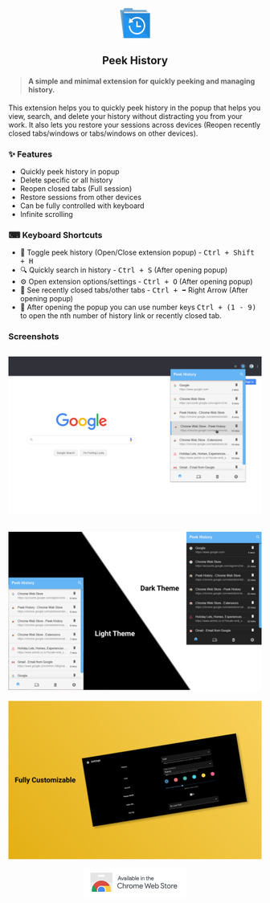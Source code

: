 <p align="center">
  <a href="">
    <img alt="Peek History" src="readme/icon.png" width="60" />
  </a>
</p>
<h2 align="center">
  Peek History
</h2>

> #### A simple and minimal extension for quickly peeking and managing history.

This extension helps you to quickly peek history in the popup that helps you view, search, and delete your history without distracting you from your work. It also lets you restore your sessions across devices (Reopen recently closed tabs/windows or tabs/windows on other devices).

### :sparkles: Features

- Quickly peek history in popup
- Delete specific or all history
- Reopen closed tabs (Full session)
- Restore sessions from other devices
- Can be fully controlled with keyboard
- Infinite scrolling

### ⌨ Keyboard Shortcuts

- 🔵 Toggle peek history (Open/Close extension popup) - <kbd>Ctrl + Shift + H</kbd>
- 🔍 Quickly search in history - <kbd>Ctrl + S</kbd> (After opening popup)
- ⚙️ Open extension options/settings - <kbd>Ctrl + O</kbd> (After opening popup)
- 📑 See recently closed tabs/other tabs - <kbd>Ctrl + ➡️</kbd> Right Arrow (After opening popup)
- 🔢 After opening the popup you can use number keys <kbd>Ctrl + (1 - 9)</kbd> to open the nth number of history link or recently closed tab.

### Screenshots

![peek_history screenshot](readme/normal_screenshot.png "normal screenshot")
---
![peek_history theme screenshot](readme/theme_screenshot.png "themes")
---
![peek_history options screenshot](readme/options_screenshot.png "options")
<br>

<p align="center" >
  <a href="https://chrome.google.com/webstore/detail/peek-history/gknodemjjckmkncijnedcpogffimkmbm">
  <img src="readme/chromewebstore.png" alt="ChromeWebStore logo" height="58" width="206">
  </a>
</p>
